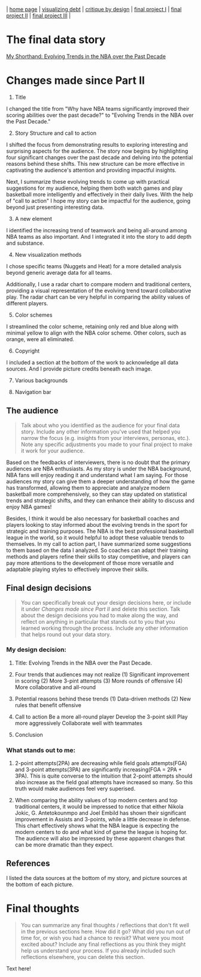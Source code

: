 | [home page](https://cmustudent.github.io/tswd-portfolio-templates/) | [visualizing debt](visualizing-government-debt) | [critique by design](critique-by-design) | [final project I](final-project-part-one) | [final project II](final-project-part-two) | [final project III](final-project-part-three) |

# The final data story
[My Shorthand: Evolving Trends in the NBA over the Past Decade](https://carnegiemellon.shorthandstories.com/evolving-trends-in-the-nba-over-the-past-decade/index.html#article)

# Changes made since Part II

1. Title

I changed the title from "Why have NBA teams significantly improved their scoring abilities over the past decade?" to "Evolving Trends in the NBA over the Past Decade."

2. Story Structure and call to action

I shifted the focus from demonstrating results to exploring interesting and surprising aspects for the audience. The story now begins by highlighting four significant changes over the past decade and delving into the potential reasons behind these shifts. This new structure can be more effective in captivating the audience's attention and providing impactful insights.

Next, I summarize these evolving trends to come up with practical suggestions for my audience, helping them  both watch games and play basketball more intelligently and effectively in their daily lives. With the help of "call to action" I hope my story can be impactful for the audience, going beyond just presenting interesting data.   

3. A new element

I identified the increasing trend of teamwork and being all-around among NBA teams as also important. And I integrated it into the story to add depth and substance.

4. New visualization methods

I chose specific teams (Nuggets and Heat) for a more detailed analysis beyond generic average data for all teams. 

Additionally, I use a radar chart to compare modern and traditional centers, providing a visual representation of the evolving trend toward collaborative play. The radar chart can be very helpful in comparing the ability values of different players.

5. Color schemes

I streamlined the color scheme, retaining only red and blue along with minimal yellow to align with the NBA color scheme. Other colors, such as orange, were all eliminated.

6. Copyright

I included a section at the bottom of the work to acknowledge all data sources. And I provide picture credits beneath each image.

7. Various backgrounds

8. Navigation bar


## The audience
> Talk about who you identified as the audience for your final data story. Include any other information you've used that helped you narrow the focus (e.g. insights from your interviews, personas, etc.).  Note any specific adjustments you made to your final project to make it work for your audience.

Based on the feedbacks of interviewers, there is no doubt that the primary audiences are NBA enthusiasts. As my story is under the NBA background, NBA fans will enjoy reading it and understand what I am saying. For those audiences my story can give them a deeper understanding of how the game has transformed, allowing them to appreciate and analyze modern basketball more comprehensively, so they can stay updated on statistical trends and strategic shifts, and they can enhance their ability to discuss and enjoy NBA games!

Besides, I think it would be also necessary for basketball coaches and players looking to stay informed about the evolving trends in the sport for strategic and training purposes. The NBA is the best professional basketball league in the world, so it would helpful to adopt these valuable trends to themselves. In my call to action part, I have summarized some suggestions to them based on the data I analyzed. So coaches can adapt their training methods and players refine their skills to stay competitive, and players can pay more attentions to the development of those more versatile and adaptable playing styles to effectively improve their skills.

## Final design decisions
> You can specifically break out your design decisions here, or include it under *Changes made since Part II* and delete this section. Talk about the design decisions you had to make along the way, and reflect on anything in particular that stands out to you that you learned working through the process. Include any other information that helps round out your data story. 

### My design decision:

1. Title: Evolving Trends in the NBA over the Past Decade.

2. Four trends that audiences may not realize
   (1) Significant improvement in scoring
   (2) More 3-pint attempts
   (3) More rounds of offensive
   (4) More collaborative and all-round

3. Potential reasons behind these trends
   (1) Data-driven methods
   (2) New rules that benefit offensive

4. Call to action
   Be a more all-round player
   Develop the 3-point skill
   Play more aggressively
   Collaborate well with teammates 

5. Conclusion


### What stands out to me:
1. 2-point attempts(2PA) are decreasing while field goals attempts(FGA) and 3-point attempts(3PA) are significantly increasing(FGA = 2PA + 3PA). This is quite converse to the intuition that 2-point attempts should also increase as the field goal attempts have increased so many. So this truth would make audiences feel very superised. 

2. When comparing the ability values of top modern centers and top traditional centers, it would be impressed to notice that either Nikola Jokic, G. Antetokounmpo and Joel Embild has shown their significant improvement in Assists and 3-points, while a little decrease in defense. This chart effectively shows what the NBA league is expecting the modern centers to do and what kind of game the league is hoping for. The audience will also be impressed by these apparent changes that can be more dramatic than they expect.


## References

I listed the data sources at the bottom of my story, and picture sources at the bottom of each picture.

# Final thoughts
> You can summarize any final thoughts / reflections that don't fit well in the previous sections here.  How did it go?  What did you run out of time for, or wish you had a chance to revisit?  What were you most excited about?  Include any final reflections as you think they might help us understand your process.  If you already included such reflections elsewhere, you can delete this section. 

Text here!
